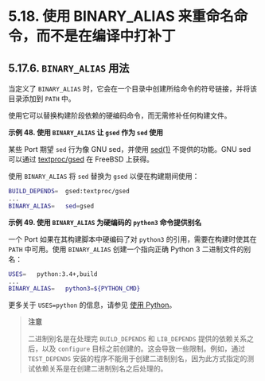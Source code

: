 # 5.18. 使用 BINARY\_ALIAS 来重命名命令，而不是在编译中打补丁

## 5.17.6. `BINARY_ALIAS` 用法

当定义了 `BINARY_ALIAS` 时，它会在一个目录中创建所给命令的符号链接，并将该目录添加到 `PATH` 中。

使用它可以替换构建阶段依赖的硬编码命令，而无需修补任何构建文件。

**示例 48. 使用 `BINARY_ALIAS` 让 `gsed` 作为 `sed` 使用**

某些 Port 期望 `sed` 行为像 GNU sed，并使用 [sed(1)](https://man.freebsd.org/cgi/man.cgi?query=sed&sektion=1&format=html) 不提供的功能。GNU sed 可以通过 [textproc/gsed](https://cgit.freebsd.org/ports/tree/textproc/gsed/) 在 FreeBSD 上获得。

使用 `BINARY_ALIAS` 将 `sed` 替换为 `gsed` 以便在构建期间使用：

```sh
BUILD_DEPENDS=	gsed:textproc/gsed
...
BINARY_ALIAS=	sed=gsed
```

**示例 49. 使用 `BINARY_ALIAS` 为硬编码的 `python3` 命令提供别名**

一个 Port 如果在其构建脚本中硬编码了对 `python3` 的引用，需要在构建时使其在 `PATH` 中可用。使用 `BINARY_ALIAS` 创建一个指向正确 Python 3 二进制文件的别名：

```sh
USES=	python:3.4+,build
...
BINARY_ALIAS=	python3=${PYTHON_CMD}
```

更多关于 `USES=python` 的信息，请参见 [使用 Python](https://docs.freebsd.org/en/books/porters-handbook/special/#using-python)。

>**注意**
>
> 二进制别名是在处理完 `BUILD_DEPENDS` 和 `LIB_DEPENDS` 提供的依赖关系之后，以及 `configure` 目标之前创建的。这会导致一些限制。例如，通过 `TEST_DEPENDS` 安装的程序不能用于创建二进制别名，因为此方式指定的测试依赖关系是在创建二进制别名之后处理的。


